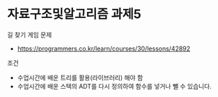 # 자료구조및알고리즘 과제5

길 찾기 게임 문제
- https://programmers.co.kr/learn/courses/30/lessons/42892

조건
- 수업시간에 배운 트리를 활용(라이브러리) 해야 함
- 수업시간에 배운 스텍의 ADT를 다시 정의하여 함수를 넣거나 뺄 수 있습니다.
